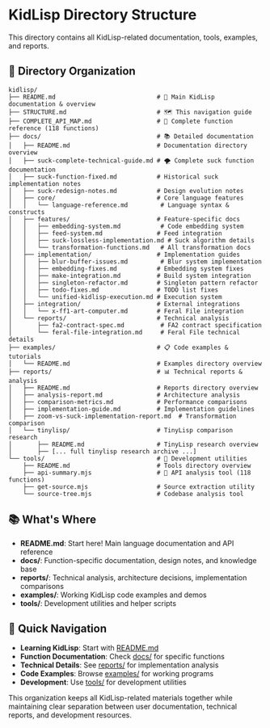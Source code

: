 # KidLisp Directory Structure

This directory contains all KidLisp-related documentation, tools, examples, and reports.

## 📁 Directory Organization

```
kidlisp/
├── README.md                            # 📖 Main KidLisp documentation & overview
├── STRUCTURE.md                         # 🗺️ This navigation guide
├── COMPLETE_API_MAP.md                  # 🎯 Complete function reference (118 functions)
├── docs/                                # 📚 Detailed documentation
│   ├── README.md                        # Documentation directory overview
│   ├── suck-complete-technical-guide.md # 🌪️ Complete suck function documentation
│   ├── suck-function-fixed.md           # Historical suck implementation notes
│   ├── suck-redesign-notes.md           # Design evolution notes
│   ├── core/                            # Core language features
│   │   └── language-reference.md         # Language syntax & constructs
│   ├── features/                        # Feature-specific docs
│   │   ├── embedding-system.md           # Code embedding system
│   │   ├── feed-system.md               # Feed integration
│   │   ├── suck-lossless-implementation.md # Suck algorithm details
│   │   └── transformation-functions.md   # All transformation docs
│   ├── implementation/                  # Implementation guides
│   │   ├── blur-buffer-issues.md         # Blur system implementation
│   │   ├── embedding-fixes.md           # Embedding system fixes
│   │   ├── make-integration.md          # Build system integration
│   │   ├── singleton-refactor.md        # Singleton pattern refactor
│   │   ├── todo-fixes.md                # TODO list fixes
│   │   └── unified-kidlisp-execution.md # Execution system
│   ├── integration/                     # External integrations
│   │   └── x-ff1-art-computer.md        # Feral File integration
│   └── reports/                         # Technical analysis
│       ├── fa2-contract-spec.md          # FA2 contract specification
│       └── feral-file-integration.md     # Feral File technical details
├── examples/                            # 📋 Code examples & tutorials
│   └── README.md                        # Examples directory overview
├── reports/                             # 📊 Technical reports & analysis
│   ├── README.md                        # Reports directory overview
│   ├── analysis-report.md               # Architecture analysis
│   ├── comparison-metrics.md            # Performance comparisons
│   ├── implementation-guide.md          # Implementation guidelines
│   ├── zoom-vs-suck-implementation-report.md  # Transformation comparison
│   └── tinylisp/                        # TinyLisp comparison research
│       ├── README.md                    # TinyLisp research overview
│       ├── [... full tinylisp research archive ...]
└── tools/                               # 🔧 Development utilities
    ├── README.md                        # Tools directory overview
    ├── api-summary.mjs                  # 🎯 API analysis tool (118 functions)
    ├── get-source.mjs                   # Source extraction utility
    └── source-tree.mjs                  # Codebase analysis tool
```

## 📚 What's Where

- **README.md**: Start here! Main language documentation and API reference
- **docs/**: Function-specific documentation, design notes, and knowledge base
- **reports/**: Technical analysis, architecture decisions, implementation comparisons
- **examples/**: Working KidLisp code examples and demos
- **tools/**: Development utilities and helper scripts

## 🎯 Quick Navigation

- **Learning KidLisp**: Start with [README.md](README.md)
- **Function Documentation**: Check [docs/](docs/) for specific functions
- **Technical Details**: See [reports/](reports/) for implementation analysis
- **Code Examples**: Browse [examples/](examples/) for working programs
- **Development**: Use [tools/](tools/) for development utilities

This organization keeps all KidLisp-related materials together while maintaining clear separation between user documentation, technical reports, and development resources.
